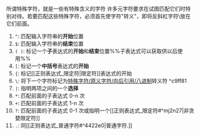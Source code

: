 所谓特殊字符，就是一些有特殊含义的字符
许多元字符要求在试图匹配它们时特别对待。若要匹配这些特殊字符，必须首先使字符"转义"，即将反斜杠字符\\放在它们前面。
1. `^`: 匹配输入字符串的**开始**位置
2. `$`: 匹配输入字符串的**结束**位置
3. `( )`: 标记一个**子**表达式的**开始**和**结束**位置%%子表达式可以获取供以后使用%%
4. `[`: 标记一个**中括号**表达式的**开始**
5. `{`: 标记[[正则表达式_限定符|限定符]]表达式的开始
6. `\`: 将下一个字符标记为<u>特殊字符/原义字符/向后引用/八进制</u>转义符 ^c9ff81
7. `|`: 指明两项之间的一个**选择**
8. `*`: 匹配前面的子表达式 0-n 次
9. `+`: 匹配前面的子表达式 1-n 次
10. `?`: 匹配前面的子表达式 0-1 次或指明一个[[正则表达式_限定符#^mj2n27|非贪婪限定符]]
11. `.`: 同[[正则表达式_普通字符#^4422e0|普通字符.]]
